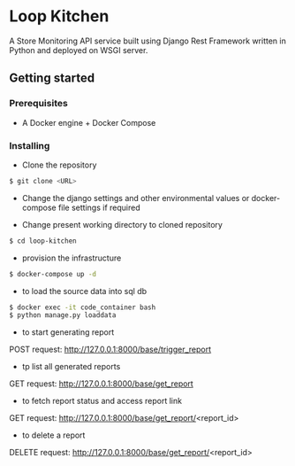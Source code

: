 # Loop Kitchen

A Store Monitoring API service built using Django Rest Framework written in Python and deployed on WSGI server.

## Getting started

### Prerequisites

- A Docker engine + Docker Compose

### Installing
- Clone the repository
```sh
$ git clone <URL>
```

- Change the django settings and other environmental values or docker-compose file settings if required

- Change present working directory to cloned repository

 ```sh
 $ cd loop-kitchen
 ```

-   provision the infrastructure
```sh
$ docker-compose up -d
```

- to load the source data into sql db
```sh
$ docker exec -it code_container bash
$ python manage.py loaddata
```

- to start generating report

POST request: http://127.0.0.1:8000/base/trigger_report

- tp list all generated reports

GET request: http://127.0.0.1:8000/base/get_report

- to fetch report status and access report link

GET request: http://127.0.0.1:8000/base/get_report/<report_id>

- to delete a report

DELETE request: http://127.0.0.1:8000/base/get_report/<report_id>
